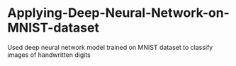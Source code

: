 # Applying-Deep-Neural-Network-on-MNIST-dataset
Used deep neural network model trained on MNIST dataset to classify images of handwritten digits
